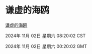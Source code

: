 # 谦虚的海鸥
[谦虚的海鸥](http://219.139.197.74:56308/qxdho/course/base/hotlink/index.php)

2024年 11月 02日 星期六 08:20:02 CST

2024年 11月 02日 星期六 00:20:02 GMT
